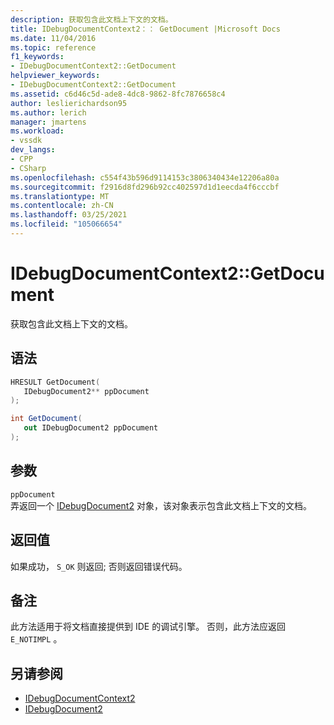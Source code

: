 ```yaml
---
description: 获取包含此文档上下文的文档。
title: IDebugDocumentContext2：： GetDocument |Microsoft Docs
ms.date: 11/04/2016
ms.topic: reference
f1_keywords:
- IDebugDocumentContext2::GetDocument
helpviewer_keywords:
- IDebugDocumentContext2::GetDocument
ms.assetid: c6d46c5d-ade8-4dc8-9862-8fc7876658c4
author: leslierichardson95
ms.author: lerich
manager: jmartens
ms.workload:
- vssdk
dev_langs:
- CPP
- CSharp
ms.openlocfilehash: c554f43b596d9114153c3806340434e12206a80a
ms.sourcegitcommit: f2916d8fd296b92cc402597d1d1eecda4f6cccbf
ms.translationtype: MT
ms.contentlocale: zh-CN
ms.lasthandoff: 03/25/2021
ms.locfileid: "105066654"
---
```

# <a name="idebugdocumentcontext2getdocument"></a>IDebugDocumentContext2::GetDocument
获取包含此文档上下文的文档。

## <a name="syntax"></a>语法

```cpp
HRESULT GetDocument( 
   IDebugDocument2** ppDocument
);
```

```csharp
int GetDocument( 
   out IDebugDocument2 ppDocument
);
```

## <a name="parameters"></a>参数
`ppDocument`\
弄返回一个 [IDebugDocument2](../../../extensibility/debugger/reference/idebugdocument2.md) 对象，该对象表示包含此文档上下文的文档。

## <a name="return-value"></a>返回值
 如果成功， `S_OK` 则返回; 否则返回错误代码。

## <a name="remarks"></a>备注
 此方法适用于将文档直接提供到 IDE 的调试引擎。 否则，此方法应返回 `E_NOTIMPL` 。

## <a name="see-also"></a>另请参阅
- [IDebugDocumentContext2](../../../extensibility/debugger/reference/idebugdocumentcontext2.md)
- [IDebugDocument2](../../../extensibility/debugger/reference/idebugdocument2.md)
